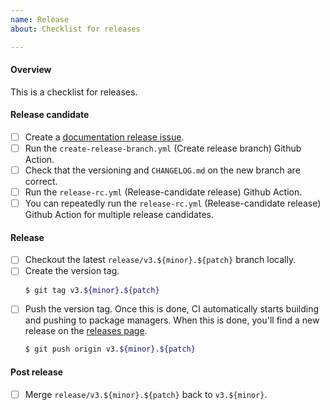 ```yaml
---
name: Release
about: Checklist for releases

---
```


<!--
Please check items along as you follow the release process.
-->

#### Overview

This is a checklist for releases.

#### Release candidate

- [ ] Create a [documentation release issue](https://github.com/TheThingsIndustries/lorawan-stack-docs/issues/new?title=Release+v3.x.x&labels=release&template=release.md).
- [ ] Run the `create-release-branch.yml` (Create release branch) Github Action.
- [ ] Check that the versioning and `CHANGELOG.md` on the new branch are correct.
- [ ] Run the `release-rc.yml` (Release-candidate release) Github Action.
- [ ] You can repeatedly run the `release-rc.yml` (Release-candidate release) Github Action for multiple release candidates.

#### Release

- [ ] Checkout the latest `release/v3.${minor}.${patch}` branch locally.
- [ ] Create the version tag.
  ```bash
  $ git tag v3.${minor}.${patch}
  ```
- [ ] Push the version tag. Once this is done, CI automatically starts building and pushing to package managers. When this is done, you'll find a new release on the [releases page](https://github.com/TheThingsNetwork/lorawan-stack/releases).
  ```bash
  $ git push origin v3.${minor}.${patch}
  ```

#### Post release

- [ ] Merge `release/v3.${minor}.${patch}` back to `v3.${minor}`.

